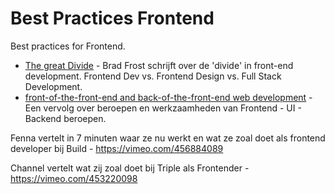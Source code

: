 # Best Practices Frontend
Best practices for Frontend.

- [The great Divide](https://css-tricks.com/the-great-divide/) - Brad Frost schrijft over de 'divide' in front-end development. Frontend Dev vs. Frontend Design vs. Full Stack Development.
- [front-of-the-front-end and back-of-the-front-end web development](https://bradfrost.com/blog/post/front-of-the-front-end-and-back-of-the-front-end-web-development/) - Een vervolg over beroepen en werkzaamheden van Frontend - UI - Backend beroepen. 


Fenna vertelt in 7 minuten waar ze nu werkt en wat ze zoal doet als frontend developer bij Build - https://vimeo.com/456884089

Channel vertelt wat zij zoal doet bij Triple als Frontender - https://vimeo.com/453220098
